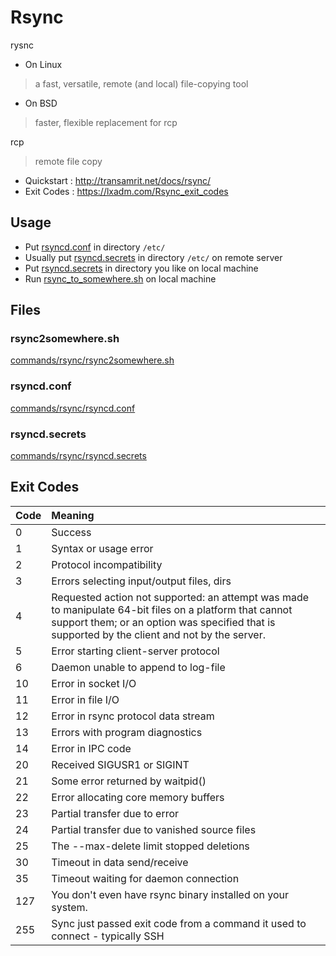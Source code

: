 # Rsync

rysnc

- On Linux

> a fast, versatile, remote (and local) file-copying tool

- On BSD

> faster, flexible replacement for rcp

rcp

> remote file copy

- Quickstart : http://transamrit.net/docs/rsync/
- Exit Codes : https://lxadm.com/Rsync_exit_codes

## Usage

- Put [rsyncd.conf](#rsyncdconf) in directory `/etc/`
- Usually put [rsyncd.secrets](#rsyncdsecrets) in directory `/etc/` on remote server
- Put [rsyncd.secrets](#rsyncdsecrets) in directory you like on local machine
- Run [rsync_to_somewhere.sh](#rsync2somewheresh) on local machine

## Files

### rsync2somewhere.sh

[commands/rsync/rsync2somewhere.sh](./rsync2somewhere.sh ':include :type=code bash')

### rsyncd.conf

[commands/rsync/rsyncd.conf](./rsyncd.conf ':include :type=code bash')

### rsyncd.secrets

[commands/rsync/rsyncd.secrets](./rsyncd.secrets ':include :type=code bash')

## Exit Codes

|Code|Meaning|
|:-|:-|
|0|Success|
|1|Syntax or usage error|
|2|Protocol incompatibility|
|3|Errors selecting input/output files, dirs|
|4|Requested  action not supported: an attempt was made to manipulate 64-bit files on a platform that cannot support them; or an option was specified that is supported by the client and not by the server.|
|5|Error starting client-server protocol|
|6|Daemon unable to append to log-file|
|10|Error in socket I/O|
|11|Error in file I/O|
|12|Error in rsync protocol data stream|
|13|Errors with program diagnostics|
|14|Error in IPC code|
|20|Received SIGUSR1 or SIGINT|
|21|Some error returned by waitpid()|
|22|Error allocating core memory buffers|
|23|Partial transfer due to error|
|24|Partial transfer due to vanished source files|
|25|The --max-delete limit stopped deletions|
|30|Timeout in data send/receive|
|35|Timeout waiting for daemon connection|
|127|You don't even have rsync binary installed on your system.|
|255|Sync just passed exit code from a command it used to connect - typically SSH|
